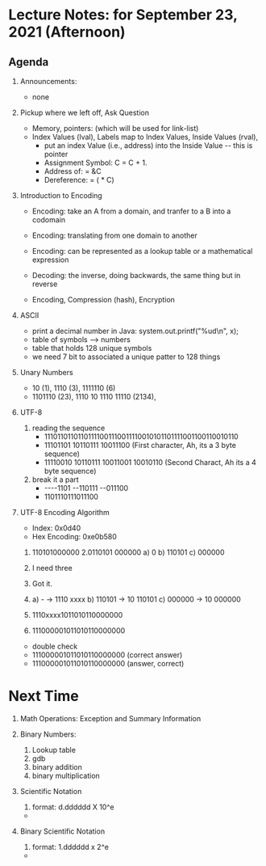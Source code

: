 # Lecture Notes: for September 23, 2021 (Afternoon)


## Agenda
  1. Announcements:
     - none

  1. Pickup where we left off, Ask Question
     - Memory, pointers: (which will be used for link-list)
     - Index Values (lval), Labels map to Index Values, Inside Values (rval), 
       - put an index Value (i.e., address) into the Inside Value -- this is pointer
       - Assignment Symbol:   C = C + 1.
       - Address of:   =  &C 
       - Dereference:  = ( * C)

  1. Introduction to Encoding
     - Encoding: take an A from a domain, and tranfer to a B into a codomain
     - Encoding: translating from one domain to another
     - Encoding: can be represented as a lookup table or a mathematical expression
     - Decoding: the inverse, doing backwards, the same thing but in reverse

     - Encoding, Compression (hash), Encryption

  1. ASCII
     - print a decimal number in Java:  system.out.printf("%ud\n", x);
     - table of symbols --> numbers
     - table that holds 128 unique symbols
     - we need 7 bit to associated a unique patter to 128 things

  1. Unary Numbers
     - 10 (1),  1110 (3), 1111110 (6)
     - 1101110 (23), 1110 10 1110 11110 (2134),

  1. UTF-8 
     1. reading the sequence
        - 11101101101101111001110011110010101101111001100110010110
        - 11101101 10110111 10011100    (First character, Ah, its a 3 byte sequence)
        - 11110010 10110111 10011001 10010110  (Second Charact, Ah its a 4 byte sequence)
     1. break it a part
        -  ----1101 --110111 --011100
        - 1101110111011100

  1. UTF-8 Encoding Algorithm
     - Index: 0x0d40
     - Hex Encoding: 0xe0b580

     1. 110101000000
     2.0110101 000000
        a) 0
        b) 110101
        c) 000000
     3. I need three
     4. Got it.
     5. 
        a) -          -> 1110 xxxx
        b) 110101     -> 10 110101
        c) 000000     -> 10 000000

     6. 1110xxxx1011010110000000
     7. 111000001011010110000000

      - double check
      - 111000001011010110000000  (correct answer)
      - 111000001011010110000000  (answer, correct) 


# Next Time
     
  1. Math Operations:  Exception and Summary Information 
  
  1. Binary Numbers:
     1. Lookup table
     1. gdb
     1. binary addition
     1. binary multiplication
  

  1. Scientific Notation
     1. format: d.dddddd X 10^e
     - 

  1. Binary Scientific Notation
     1. format: 1.dddddd x 2^e
     -


  


